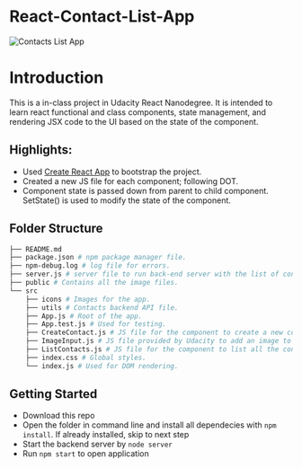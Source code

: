 # React-Contact-List-App

![Contacts List App](https://github.com/nidhigaday/React-Contact-List-App/blob/master/public/Contacts-app.gif)

# Introduction

This is a in-class project in Udacity React Nanodegree. It is intended to learn react functional and class components, state management, and rendering JSX code to the UI based on the state of the component.

## Highlights:

* Used [Create React App](https://github.com/facebookincubator/create-react-app) to bootstrap the project.
* Created a new JS file for each component; following DOT.
* Component state is passed down from parent to child component. SetState() is used to modify the state of the component.

## Folder Structure
```bash
├── README.md
├── package.json # npm package manager file. 
├── npm-debug.log # log file for errors.
├── server.js # server file to run back-end server with the list of contacts. 
├── public # Contains all the image files.
└── src
    ├── icons # Images for the app.
    ├── utils # Contacts backend API file.
    ├── App.js # Root of the app.
    ├── App.test.js # Used for testing.
    ├── CreateContact.js # JS file for the component to create a new contact.
    ├── ImageInput.js # JS file provided by Udacity to add an image to the contact.
    ├── ListContacts.js # JS file for the component to list all the contacts - by default or by filter.
    ├── index.css # Global styles.
    └── index.js # Used for DOM rendering.
```

## Getting Started

* Download this repo
* Open the folder in command line and install all dependecies with `npm install`. If already installed, skip to next step
* Start the backend server by `node server`
* Run `npm start` to open application



